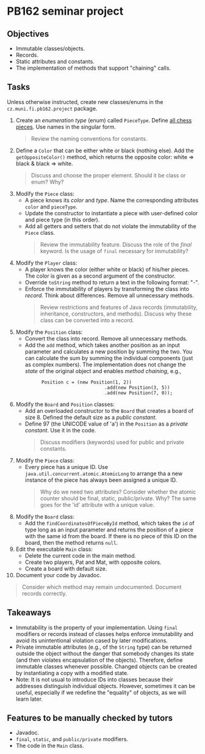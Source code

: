 # PB162 seminar project

## Objectives
* Immutable classes/objects.
* Records.
* Static attributes and constants.
* The implementation of methods that support "chaining" calls.

## Tasks
Unless otherwise instructed, create new classes/enums in the `cz.muni.fi.pb162.project` package.

1. Create an _enumeration type_ (enum) called `PieceType`. 
   Define [all chess pieces](https://en.wikipedia.org/wiki/Chess_piece). Use names in the singular form.
   > Review the naming conventions for constants.
2. Define a `Color` that can be either white or black (nothing else).
   Add the `getOppositeColor()` method, which returns the opposite color: white => black & black => white.
   > Discuss and choose the proper element. Should it be class or enum? Why?
3. Modify the `Piece` class:
   - A piece knows its _color_ and _type_. Name the corresponding attributes `color` and `pieceType`.
   - Update the constructor to instantiate a piece with user-defined color and piece type (in this order).
   - Add all getters and setters that do not violate the immutability of the `Piece` class.
     > Review the immutability feature. 
     > Discuss the role of the _final_ keyword. Is the usage of `final` necessary for immutability?
4. Modify the `Player` class:
   - A player knows the color (either white or black) of his/her pieces.
     The color is given as a second argument of the constructor.
   - Override `toString` method to return a text in the following format: "<name>-<color>".
   - Enforce the immutability of players by transforming the class into _record_. Think about differences.
     Remove all unnecessary methods.
     > Review restrictions and features of Java records (immutability, inheritance, constructors, and methods).
     > Discuss why these class can be converted into a record.
5. Modify the `Position` class:
    - Convert the class into record. Remove all unnecessary methods.
    - Add the `add` method, which takes another position as an input parameter and calculates a new position
      by summing the two. You can calculate the sum by summing the individual components
      (just as complex numbers). The implementation does not change the _state_ of the original object 
      and enables _method chaining_, e.g.,
        ```
              Position c = (new Position(1, 2))
                                     .add(new Position(3, 5))
                                     .add(new Position(7, 0));
       ```
6. Modify the `Board` and `Position` classes:
   - Add an overloaded constructor to the `Board` that creates a board of size 8. 
     Defined the default size as a _public constant_.
   - Define 97 (the UNICODE value of 'a') in the `Position` as a _private constant_. Use it in the code.
     > Discuss modifiers (keywords) used for public and private constants.
7. Modify the `Piece` class:
   - Every piece has a unique ID. Use `java.util.concurrent.atomic.AtomicLong` to arrange tha
     a new instance of the piece has always been assigned a unique ID.
     > Why do we need two attributes?
     > Consider whether the atomic counter should be final, static, public/private. Why?
     > The same goes for the 'id' attribute with a unique value.
8. Modify the `Board` class:
   - Add the `findCoordinatesOfPieceById` method, which takes the `id` of type long as an input parameter and 
     returns the position of a piece with the same id from the board. If there is no piece of this ID on the board,
     then the method returns `null`.
9. Edit the executable `Main` class:
   - Delete the current code in the main method.
   - Create two players, Pat and Mat, with opposite colors.
   - Create a board with default size.
10. Document your code by Javadoc.
   > Consider which method may remain undocumented. 
   > Document records correctly.

## Takeaways
* Immutability is the property of your implementation. Using `final` modifiers or records instead of classes
  helps enforce immutability and avoid its unintentional violation cased by later modifications.
* Private immutable attributes (e.g., of the `String` type) can be returned outside the object without 
  the danger that somebody changes its state (and then violates encapsulation of the objects). Therefore,
  define immutable classes whenever possible. Changed objects can be created by instantiating a copy with 
  a modified state.
* Note: It is not usual to introduce IDs into classes because their addresses distinguish individual objects. 
  However, sometimes it can be useful, especially if we redefine the "equality" of objects, 
  as we will learn later.

## Features to be manually checked by tutors 
* Javadoc.
* `final`, `static`, and `public/private` modifiers.
* The code in the `Main` class.

